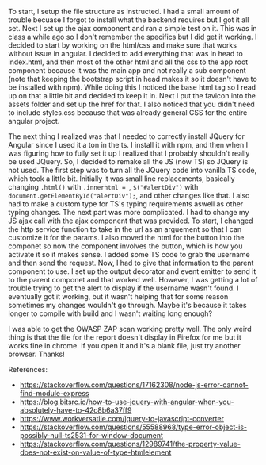 To start, I setup the file structure as instructed. I had a small amount of trouble becuase I forgot to install what the backend requires but I got it all set. Next I set up the ajax component and ran a simple test on it. This was in class a while ago so I don't remember the specifics but I did get it working. I decided to start by working on the html/css and make sure that works without issue in angular. I decided to add everything that was in head to index.html, and then most of the other html and all the css to the app root component because it was the main app and not really a sub component (note that keeping the bootstrap script in head makes it so it doesn't have to be installed with npm). While doing this I noticed the base html tag so I read up on that a little bit and decided to keep it in. Next I put the favicon into the assets folder and set up the href for that. I also noticed that you didn't need to include styles.css because that was already general CSS for the entire angular project.  

The next thing I realized was that I needed to correctly install JQuery for Angular since I used it a ton in the ts. I install it with npm, and then when I was figuring how to fully set it up I realized that I probably shouldn't really be used JQuery. So, I decided to remake all the JS (now TS) so JQuery is not used. The first step was to turn all the JQuery code into vanilla TS code, which took a little bit. Initially it was small line replacements, basically changing `.html()` with `.innerhtml = `, `$("#alertDiv")` with `document.getElementById("alertDiv");`, and other changes like that. I also had to make a custom type for TS's typing requirements aswell as other typing changes. The next part was more complicated. I had to change my JS ajax call with the ajax component that was provided. To start, I changed the http service function to take in the url as an arguement so that I can customize it for the params. I also moved the html for the button into the componet so now the component involves the button, which is how you activate it so it makes sense. I added some TS code to grab the username and then send the request. Now, I had to give that information to the parent component to use. I set up the output decorator and event emitter to send it to the parent componet and that worked well. However, I was getting a lot of trouble trying to get the alert to display if the username wasn't found. I eventually got it working, but it wasn't helping that for some reason sometimes my changes wouldn't go through. Maybe it's because it takes longer to compile with build and I wasn't waiting long enough? 

I was able to get the OWASP ZAP scan working pretty well. The only weird thing is that the file for the report doesn't display in Firefox for me but it works fine in chrome. If you open it and it's a blank file, just try another browser. Thanks!

References:
* https://stackoverflow.com/questions/17162308/node-js-error-cannot-find-module-express
* https://blog.bitsrc.io/how-to-use-jquery-with-angular-when-you-absolutely-have-to-42c8b6a37ff9
* https://www.workversatile.com/jquery-to-javascript-converter
* https://stackoverflow.com/questions/55588968/type-error-object-is-possibly-null-ts2531-for-window-document
* https://stackoverflow.com/questions/12989741/the-property-value-does-not-exist-on-value-of-type-htmlelement